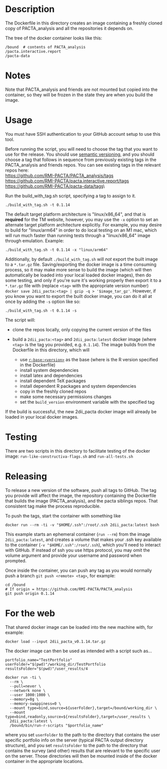 # Description

The Dockerfile in this directory creates an image containing a freshly
cloned copy of PACTA_analysis and all the repositories it depends on.

The tree of the docker container looks like this:

``` {.bash}
/bound  # contents of PACTA_analysis
/pacta.interactive.report
/pacta-data
```

# Notes

Note that PACTA_analysis and friends are not mounted but copied into the
container, so they will be frozen in the state they are when you build
the image.

# Usage

You must have SSH authentication to your GitHub account setup to use this tool.

Before running the script, you will need to choose the tag that you
want to use for the release. You should use [semantic
versioning](https://semver.org), and you should choose a tag that
follows in sequence from previously existing tags in the PACTA_analysis 
and friends repos. You can see existing tags in the relevant repos
here:\
<https://github.com/RMI-PACTA/PACTA_analysis/tags>\
<https://github.com/RMI-PACTA/pacta.interactive.report/tags>\
<https://github.com/RMI-PACTA/pacta-data/tags>\

Run the build_with_tag.sh script, specifying a tag to assign to it.

``` {.bash}
./build_with_tag.sh -t 0.1.14
```

The default target platform architecture is "linux/x86_64", and that is **required** for the TM website, however, you may use the `-x` option to set an alternate target platform architecture explicitly. For example, you may desire to build for "linux/arm64" in order to do local testing on an M1 mac, which will run much faster than running tests through a "linux/x86_64" image through emulation. Example:

``` {.bash}
./build_with_tag.sh -t 0.1.14 -x "linux/arm64"
```

Additionally, by default `./build_with_tag.sh` will *not* export the built image to a `*.tar.gz` file. Saving/exporting the docker image is a time consuming process, so it may make more sense to build the image (which will then automatically be loaded into your local loaded docker images), then do some testing, and only if you're sure it's working properly then export it to a `*.tar.gz` file with (replace `<tag>` with the appropriate version number) `docker save 2dii_pacta:<tag> | gzip -q > '$image_tar_gz'`. However, if you know you want to export the built docker image, you can do it all at once by adding the `-s` option like so:

``` {.bash}
./build_with_tag.sh -t 0.1.14 -s
```

The script will:

- clone the repos locally, only copying the current version of the files
- build a `2dii_pacta:<tag>` and `2dii_pacta:latest` docker image (where `<tag>` is the tag you provided, e.g. `0.1.14`). The image builds from the Dockerfile in this directory, which will

  - use [`r-base:<version>`](https://hub.docker.com/_/r-base) as the base (where <version> is the R version specified in the Dockerfile)
  - install system dependencies
  - install latex and dependencies
  - install dependent TeX packages
  - install dependent R packages and system dependencies
  - copy in the freshly cloned repos
  - make some necessary permissions changes
  - set the `build_version` environment variable with the specified tag

If the build is successful, the new 2dii_pacta docker image will already be 
loaded in your local docker images.

#  Testing

There are two scripts in this directory to facilitate testing of the docker 
image: `run-like-constructiva-flags.sh` and `run-all-tests.sh`

# Releasing

To release a new version of the software, push all tags to GitHub. The
tag you provide will affect the image, the repository containing the
Dockerfile that builds the image (PACTA_analysis), and the pacta siblings repos. 
That consistent tag make the process reproducible.

To push the tags, start the container with something like

``` {.bash}
docker run --rm -ti -v "$HOME/.ssh":/root/.ssh 2dii_pacta:latest bash
```

This example starts an ephemeral container (`run --rm`) from the image
`2dii_pacta:latest`, and creates a volume that makes your .ssh key
available to the container (`-v "$HOME/.ssh":/root/.ssh`), which
you'll need to interact with GitHub. If instead of ssh you use https
protocol, you may omit the volume argument and provide your username and
password when prompted.

Once inside the container, you can push any tag as you would normally
push a branch `git push <remote> <tag>`, for example:

``` {.bash}
cd /bound
# If origin = https://github.com/RMI-PACTA/PACTA_analysis
git push origin 0.1.14
```

# For the web

That shared docker image can be loaded into the new machine with, for example:

``` {.bash}
docker load --input 2dii_pacta_v0.1.14.tar.gz
```

The docker image can then be used as intended with a script such as...

``` {.bash}
portfolio_name="TestPortfolio"
userFolder="$(pwd)"/working_dir/TestPortfolio
resultsFolder="$(pwd)"/user_results/4

docker run -ti \
  --rm \
  --pull=never \
  --network none \
  --user 1000:1000 \
  --memory=8g \
  --memory-swappiness=0 \
  --mount type=bind,source=${userFolder},target=/bound/working_dir \
  --mount type=bind,readonly,source=${resultsFolder},target=/user_results \
  2dii_pacta:latest \
  /bound/bin/run-r-scripts "$portfolio_name"
```

where you set `userFolder` to the path to the directory that contains
the user specific portfolio info on the server (typical PACTA output directory 
structure), and you set `resultsFolder` to the path to the directory that 
contains the survey (and other) results that are relevant to the specific user 
on the server. Those directories will then be mounted inside of the docker
container in the appropriate locations.
